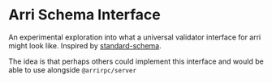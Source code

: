 # Arri Schema Interface

An experimental exploration into what a universal validator interface for arri might look like. Inspired by [standard-schema](https://github.com/standard-schema/standard-schema).

The idea is that perhaps others could implement this interface and would be able to use alongside `@arrirpc/server`
